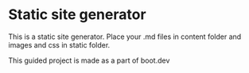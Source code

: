 # Static site generator

This is a static site generator. Place your .md files in content folder and images and css in static folder.

This guided project is made as a part of boot.dev
